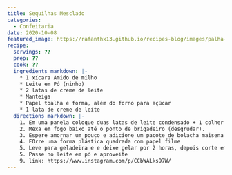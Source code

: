 ```yaml
---
title: Sequilhas Mesclado
categories: 
  - Confeitaria
date: 2020-10-08
featured_image: https://rafanthx13.github.io/recipes-blog/images/palha-italiana.jpg
recipe:
  servings: ??
  prep: ??
  cook: ??
  ingredients_markdown: |-
    * 1 xícara Amido de milho 
    * Leite em Pó (ninho)
    * 2 latas de creme de leite
    * Manteiga
    * Papel toalha e forma, além do forno para açúcar
    * 1 lata de creme de leite
  directions_markdown: |-
    1. Em uma panela coloque duas latas de leite condensado + 1 colher de sopa de manteiga + 1 caixinha de creme de leite + 200g de chocolate amargo.
    2. Mexa em fogo baixo até o ponto de brigadeiro (desgrudar).
    3. Espere amornar um pouco e adicione um pacote de bolacha maisena picotada e misture
    4. FOrre uma forma plástica quadrada com papel filme
    5. Leve para geladeira e e deixe gelar por 2 horas, depois corte em quadradinhos
    5. Passe no leite em pó e aproveite
    9. link: https://www.instagram.com/p/CCbWALks97W/
---
```

